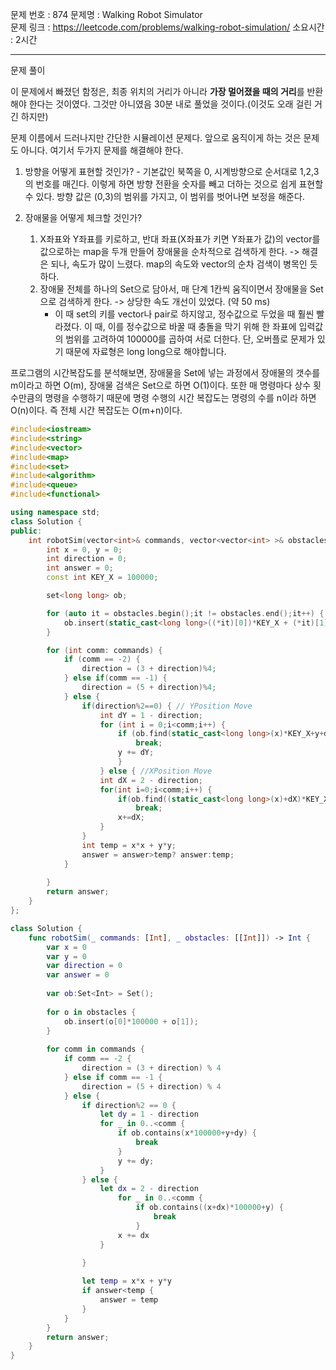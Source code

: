 문제 번호 : 874 
문제명 : Walking Robot Simulator  
문제 링크 : https://leetcode.com/problems/walking-robot-simulation/
소요시간 : 2시간

---

문제 풀이

이 문제에서 빠졌던 함정은, 최종 위치의 거리가 아니라 **가장 멀어졌을 때의 거리**를 반환해야 한다는 것이였다. 그것만 아니였음 30분 내로 풀었을 것이다.(이것도 오래 걸린 거긴 하지만)

문제 이름에서 드러나지만 간단한 시뮬레이션 문제다. 앞으로 움직이게 하는 것은 문제도 아니다. 여기서 두가지 문제를 해결해야 한다.

1. 방향을 어떻게 표현할 것인가? - 기본값인 북쪽을 0, 시계방향으로 순서대로 1,2,3의 번호를 매긴다. 이렇게 하면 방향 전환을 숫자를 빼고 더하는 것으로 쉽게 표현할 수 있다. 방향 값은 (0,3)의 범위를 가지고, 이 범위를 벗어나면 보정을 해준다.

2. 장애물을 어떻게 체크할 것인가?
   1. X좌표와 Y좌표를 키로하고, 반대 좌표(X좌표가 키면 Y좌표가 값)의 vector를 값으로하는 map을 두개 만들어 장애물을 순차적으로 검색하게 한다. -> 해결은 되나, 속도가 많이 느렸다. map의 속도와 vector의 순차 검색이 병목인 듯 하다. 
   2. 장애물 전체를 하나의 Set으로 담아서, 매 단계 1칸씩 움직이면서 장애물을 Set으로 검색하게 한다. -> 상당한 속도 개선이 있었다. (약 50 ms) 
      * 이 때 set의 키를 vector나 pair로 하지않고, 정수값으로 두었을 때 훨씬 빨라졌다. 이 때, 이를 정수값으로 바꿀 때 충돌을 막기 위해 한 좌표에 입력값의 범위를 고려하여 100000를 곱하여 서로 더한다. 단, 오버플로 문제가 있기 때문에 자료형은 long long으로 해야합니다.

프로그램의 시간복잡도를 분석해보면, 장애물을 Set에 넣는 과정에서 장애물의 갯수를 m이라고 하면 O(m), 장애물 검색은 Set으로 하면 O(1)이다. 또한 매 명령마다 상수 횟수만큼의 명령을 수행하기 때문에 명령 수행의 시간 복잡도는 명령의 수를 n이라 하면 O(n)이다. 즉 전체 시간 복잡도는 O(m+n)이다.

```c++
#include<iostream>
#include<string>
#include<vector>
#include<map>
#include<set>
#include<algorithm>
#include<queue>
#include<functional>

using namespace std;
class Solution {
public:
    int robotSim(vector<int>& commands, vector<vector<int> >& obstacles) {
        int x = 0, y = 0;
        int direction = 0;
        int answer = 0;
        const int KEY_X = 100000;

        set<long long> ob;

        for (auto it = obstacles.begin();it != obstacles.end();it++) {
            ob.insert(static_cast<long long>((*it)[0])*KEY_X + (*it)[1]);
        }

        for (int comm: commands) {
            if (comm == -2) {
                direction = (3 + direction)%4;
            } else if(comm == -1) {
                direction = (5 + direction)%4;
            } else {
                if(direction%2==0) { // YPosition Move
                    int dY = 1 - direction;
                    for (int i = 0;i<comm;i++) {
                        if (ob.find(static_cast<long long>(x)*KEY_X+y+dY)!=ob.end())
                            break;
                        y += dY;
                        }
                    } else { //XPosition Move
                    int dX = 2 - direction;
                    for(int i=0;i<comm;i++) {
                        if(ob.find((static_cast<long long>(x)+dX)*KEY_X + y)!= ob.end())
                            break;
                        x+=dX;
                    }
                }
                int temp = x*x + y*y;
                answer = answer>temp? answer:temp;
            }
            
        }
        return answer;
    }
};
```

```swift
class Solution {
    func robotSim(_ commands: [Int], _ obstacles: [[Int]]) -> Int {
        var x = 0
        var y = 0
        var direction = 0
        var answer = 0
        
        var ob:Set<Int> = Set();
        
        for o in obstacles {
            ob.insert(o[0]*100000 + o[1]);
        }
        
        for comm in commands {
            if comm == -2 {
                direction = (3 + direction) % 4
            } else if comm == -1 {
                direction = (5 + direction) % 4
            } else {
                if direction%2 == 0 {
                    let dy = 1 - direction
                    for _ in 0..<comm {
                        if ob.contains(x*100000+y+dy) {
                            break
                        }
                        y += dy;
                    }
                } else {
                    let dx = 2 - direction
                        for _ in 0..<comm {
                            if ob.contains((x+dx)*100000+y) {
                                break
                            }
                        x += dx
                    }

                }
                
                let temp = x*x + y*y
                if answer<temp {
                    answer = temp
                }
            }
        }
        return answer;
    }
}

```